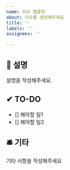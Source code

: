 ```yaml
---
name: 이슈 템플릿
about: 이슈를 생성해주세요
title: ''
labels: ''
assignees: ''

---
```


## 📌 설명
설명을 작성해주세요.

## ✔ TO-DO
- [] 해야할 일1
- [] 해야할 일2

## 🛎️ 기타 
기타 사항을 작성해주세요
